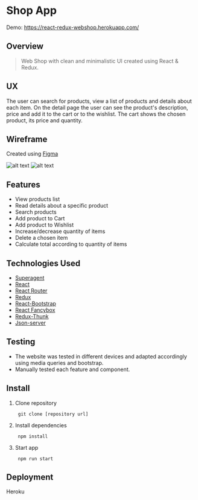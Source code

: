 # Shop App  
Demo: https://react-redux-webshop.herokuapp.com/

## Overview

>Web Shop with clean and minimalistic UI created using React & Redux.

## UX

The user can search for products, view a list of products and details about each item. On the detail page the user can see the product's description, price and add it to the cart or to the wishlist. The cart shows the chosen product, its price and quantity.

## Wireframe

Created using [Figma](https://figma.com)

![alt text](https://i.postimg.cc/8zmqr1Kp/Untitled-1.png)
![alt text](https://i.postimg.cc/G2w7MVS7/Untitled-2.png)



## Features

* View products list
* Read details about a specific product
* Search products
* Add product to Cart
* Add product to Wishlist
* Increase/decrease quantity of items
* Delete a chosen item
* Calculate total according to quantity of items

## Technologies Used

* [Superagent](https://visionmedia.github.io/superagent/)
* [React](https://reactjs.org/)
* [React Router](https://reacttraining.com/react-router/web/guides/quick-start)
* [Redux](https://redux.js.org/)
* [React-Bootstrap](https://react-bootstrap.github.io/)
* [React Fancybox](https://github.com/gianglevan94/react-fancybox)
* [Redux-Thunk](https://github.com/reduxjs/redux-thunk)
* [Json-server](https://github.com/typicode/json-server)

## Testing

* The website was tested in different devices and adapted accordingly using media queries and bootstrap.
* Manually tested each feature and component.

## Install

1. Clone repository

        git clone [repository url]
        
2. Install dependencies

        npm install
        
3. Start app

        npm run start

## Deployment

Heroku
